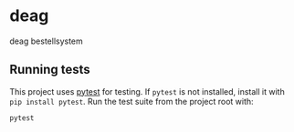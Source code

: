 # deag
deag bestellsystem

## Running tests

This project uses [pytest](https://docs.pytest.org/) for testing. If `pytest` is not installed, install it with `pip install pytest`.
Run the test suite from the project root with:

```bash
pytest
```
